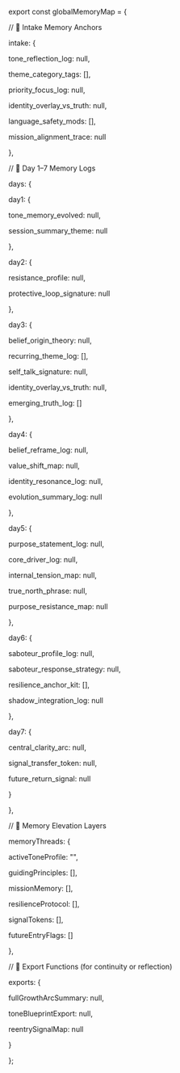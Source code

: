 export const globalMemoryMap = {

// 🔹 Intake Memory Anchors

intake: {

tone\_reflection\_log: null,

theme\_category\_tags: \[\],

priority\_focus\_log: null,

identity\_overlay\_vs\_truth: null,

language\_safety\_mods: \[\],

mission\_alignment\_trace: null

},

// 🔹 Day 1–7 Memory Logs

days: {

day1: {

tone\_memory\_evolved: null,

session\_summary\_theme: null

},

day2: {

resistance\_profile: null,

protective\_loop\_signature: null

},

day3: {

belief\_origin\_theory: null,

recurring\_theme\_log: \[\],

self\_talk\_signature: null,

identity\_overlay\_vs\_truth: null,

emerging\_truth\_log: \[\]

},

day4: {

belief\_reframe\_log: null,

value\_shift\_map: null,

identity\_resonance\_log: null,

evolution\_summary\_log: null

},

day5: {

purpose\_statement\_log: null,

core\_driver\_log: null,

internal\_tension\_map: null,

true\_north\_phrase: null,

purpose\_resistance\_map: null

},

day6: {

saboteur\_profile\_log: null,

saboteur\_response\_strategy: null,

resilience\_anchor\_kit: \[\],

shadow\_integration\_log: null

},

day7: {

central\_clarity\_arc: null,

signal\_transfer\_token: null,

future\_return\_signal: null

}

},

// 🔹 Memory Elevation Layers

memoryThreads: {

activeToneProfile: "",

guidingPrinciples: \[\],

missionMemory: \[\],

resilienceProtocol: \[\],

signalTokens: \[\],

futureEntryFlags: \[\]

},

// 🔹 Export Functions (for continuity or reflection)

exports: {

fullGrowthArcSummary: null,

toneBlueprintExport: null,

reentrySignalMap: null

}

};
